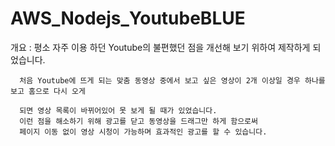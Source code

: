 # AWS_Nodejs_YoutubeBLUE

개요 : 평소 자주 이용 하던 Youtube의 불편했던 점을 개선해 보기 위하여 제작하게 되었습니다. 


      처음 Youtube에 뜨게 되는 맞춤 동영상 중에서 보고 싶은 영상이 2개 이상일 경우 하나를 보고 홈으로 다시 오게 
      
      되면 영상 목록이 바뀌어있어 못 보게 될 때가 있었습니다. 
      이런 점을 해소하기 위해 광고를 닫고 동영상을 드래그만 하게 함으로써 
      페이지 이동 없이 영상 시청이 가능하며 효과적인 광고를 할 수 있습니다.
      
      
      
      
